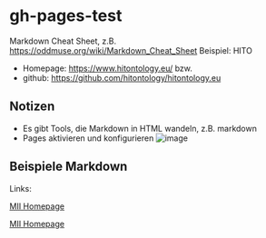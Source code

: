 # gh-pages-test
Markdown Cheat Sheet, z.B. https://oddmuse.org/wiki/Markdown_Cheat_Sheet
Beispiel: HITO
 * Homepage: https://www.hitontology.eu/ bzw.
 * github: https://github.com/hitontology/hitontology.eu
## Notizen
  * Es gibt Tools, die Markdown in HTML wandeln, z.B. markdown
  * Pages aktivieren und konfigurieren ![image](https://github.com/SebStaeubert/gh-pages-test/assets/11329281/e5058c54-a347-4549-b781-756771b6714d)


## Beispiele Markdown
Links:

[MII Homepage](https://www.medizininformatik-initiative.de/)

<a href=https://www.medizininformatik-initiative.de/>MII Homepage</a>
